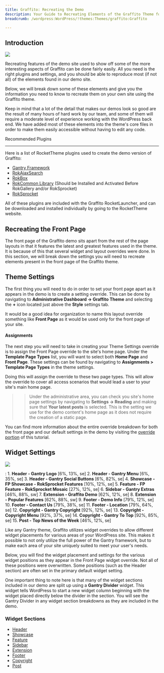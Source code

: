 ```yaml
---
title: Graffito: Recreating the Demo
description: Your Guide to Recreating Elements of the Graffito Theme for WordPress
breadcrumb: /wordpress:WordPress/!themes:Themes/graffito:Graffito

---
```


Introduction
-----

![][graffito]

Recreating features of the demo site used to show off some of the more interesting aspects of Graffito can be done fairly easily. All you need is the right plugins and settings, and you should be able to reproduce most (if not all) of the elements found in our demo site. 

Below, we will break down some of these elements and give you the information you need to know to recreate them on your own site using the Graffito theme.

Keep in mind that a lot of the detail that makes our demos look so good are the result of many hours of hard work by our team, and some of them will require a moderate level of experience working with the WordPress back end. We have added most of these elements into the theme's core files in order to make them easily accessible without having to edit any code.

Recommended Plugins

-----

Here is a list of RocketTheme plugins used to create the demo version of Graffito:

* [Gantry Framework][gantry]
* [RokAjaxSearch][rokajaxsearch]
* [RokBox][rokbox]
* [RokCommon Library](http://www.rockettheme.com/wordpress/plugins/rokutilities) (Should be Installed and Activated Before RokGallery and/or RokSprocket)
* [RokSprocket][roksprocket]

All of these plugins are included with the Graffito RocketLauncher, and can be downloaded and installed individually by going to the RocketTheme website.

Recreating the Front Page
-----

The front page of the Graffito demo sits apart from the rest of the page layouts in that it features the latest and greatest features used in the theme. It is because of this that several widget and layout overrides were done. In this section, we will break down the settings you will need to recreate elements present in the front page of the Graffito theme.

Theme Settings
-----

The first thing you will need to do in order to set your front page apart as it appears in the demo is to create a setting override. This can be done by navigating to **Administrative Dashboard -> Graffito Theme** and selecting the **+** icon located just above the **Style** settings tab. 

It would be a good idea for organization to name this layout override something like **Front Page** as it would be used only for the front page of your site.

#### Assignments

The next step you will need to take in creating your Theme Settings override is to assign the Front Page override to the site's home page. Under the **Template Page Types** list, you will want to select both **Home Page** and **Front Page**. These settings can be found by navigating to **Assignments > Template Page Types** in the theme settings.

Doing this will assign the override to these two page types. This will allow the override to cover all access scenarios that would lead a user to your site's main home page.

>> Under the administrative area, you can check you site's home page settings by navigating to **Settings -> Reading** and making sure that **Your latest posts** is selected. This is the setting we use for the demo content's home page as it does not require the creation of a static page.

You can find more information about the entire override breakdown for both the front page and our default settings in the demo by visiting the [override portion][demooverride] of this tutorial.

Widget Settings
-----

![][theme]

:   1. **Header - Gantry Logo** [6%, 13%, se]
	2. **Header - Gantry Menu** [6%, 35%, se]
	3. **Header - Gantry Social Buttons** [6%, 82%, se]
	4. **Showcase - FP Showcase - RokSprocket Features**  [10%, 12%, se]
    5. **Feature - FP Feature - RokSprocket Mosaic**  [27%, 12%, se]
    6. **Sidebar - Gantry Extras**  [46%, 88%, sw]
    7. **Extension - Graffito Demo**  [62%, 12%, se]
    8. **Extension - Popular Features**  [62%, 88%, sw]
    9. **Footer - Demo Info**  [79%, 12%, se]
    10. **Footer - Contact Us**  [79%, 38%, se]
    11. **Footer - Location**  [79%, 64%, se]
    12. **Copyright - Gantry Copyright** [92%, 12%, se]
    13. **Copyright - Copyright Menu**  [92%, 37%, se]
    14. **Copyright - Gantry To Top** [92%, 85%, se]
    15. **Post - Top News of the Week** [46%, 12%, se]

Like any Gantry theme, Graffito utilizes widget overrides to allow different widget placements for various areas of your WordPress site. This makes it possible to not only utilize the full power of the Gantry framework, but to make each area of your site uniquely suited to meet your user's needs.

Below, you will find the widget placement and settings for the various widget positions as they appear in the Front Page widget override. Not all of these positions were overwritten. Some positions (such as the Header section) are often set in the primary default widget setting.

One important thing to note here is that many of the widget sections included in our demo are split up using a **Gantry Divider** widget. This widget tells WordPress to start a new widget column beginning with the widget placed directly below the divider in the section. You will see the Gantry Divider in any widget section breakdowns as they are included in the demo.

### Widget Sections

* [Header][header]
* [Showcase][showcase]
* [Feature][feature]
* [Sidebar][sidebar]
* [Extension][extension]
* [Footer][footer]
* [Copyright][copyright]
* [Post][post]

[gantry]: http://gantry.org/downloads
[rokajaxsearch]: http://www.rockettheme.com/wordpress/plugins/rokajaxsearch
[rokbox]: http://www.rockettheme.com/wordpress/plugins/rokbox
[roksprocket]: http://www.rockettheme.com/wordpress/plugins/roksprocket
[graffito]: assets/wp_graffito.jpg
[roksprocket]: ../../plugins/roksprocket/
[faq]: faq.md
[menu]: ../../start/menu.md
[override]: http://docs.gantry.org/gantry4/configure
[header]: demo_header.md
[showcase]: demo_showcase.md
[feature]: demo_feature.md
[sidebar]: demo_sidebar.md
[extension]: demo_extension.md
[footer]: demo_footer.md
[copyright]: demo_copyright.md
[demooverride]: demo_override.md
[theme]: assets/graffito2.jpg
[post]: demo_post.md
